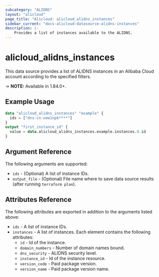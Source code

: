 ```yaml
---
subcategory: "ALIDNS"
layout: "alicloud"
page_title: "Alicloud: alicloud_alidns_instances"
sidebar_current: "docs-alicloud-datasource-alidns-instances"
description: |-
    Provides a list of instances available to the ALIDNS.
---
```


# alicloud\_alidns\_instances

This data source provides a list of ALIDNS instances in an Alibaba Cloud account according to the specified filters.

-> **NOTE:**  Available in 1.84.0+.

## Example Usage

```terraform
data "alicloud_alidns_instances" "example" {
  ids = ["dns-cn-oew1npk****"]
}
output "first_instance_id" {
  value = data.alicloud_alidns_instances.example.instances.0.id
}
```

## Argument Reference

The following arguments are supported:

* `ids` - (Optional) A list of instance IDs.
* `output_file` - (Optional) File name where to save data source results (after running `terraform plan`).

## Attributes Reference

The following attributes are exported in addition to the arguments listed above:

* `ids` - A list of instance IDs. 
* `instances` - A list of instances. Each element contains the following attributes:
  * `id` - Id of the instance.
  * `domain_numbers` - Number of domain names bound.
  * `dns_security` - ALIDNS security level.
  * `instance_id` - Id of the instance resource.
  * `version_code` - Paid package version.
  * `version_name` - Paid package version name.
